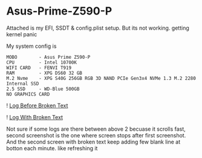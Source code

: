 # Asus-Prime-Z590-P
Attached is my EFI, SSDT & config.plist setup.
But its not working. getting kernel panic 

My system config is 

    MOBO        - Asus Prime Z590-P 
    CPU         - Intel 10700K
    WIFI CARD   - FENVI T919
    RAM         - XPG DS60 32 GB
    M.2 Nvme    - XPG S40G 256GB RGB 3D NAND PCIe Gen3x4 NVMe 1.3 M.2 2280 Internal SSD
    2.5 SSD     - WD-Blue 500GB
    NO GRAPHICS CARD
    
 ! [Log Before Broken Text](https://github.com/manvendra/Asus-Prime-Z590-P/blob/main/Installation%20Logs%20Just%20before%20broken%20Letters.png)
 
 ! [Log With Broken Text](https://github.com/manvendra/Asus-Prime-Z590-P/blob/main/Installation%20Logs%20having%20Letters%20broken.png)
 
 Not sure if some logs are there between above 2 becuase it scrolls fast, second screenshot is the one where screen stops after first screenshot.
 And the second screen with broken text keep adding few blank line at botton each minute. like refreshing it
